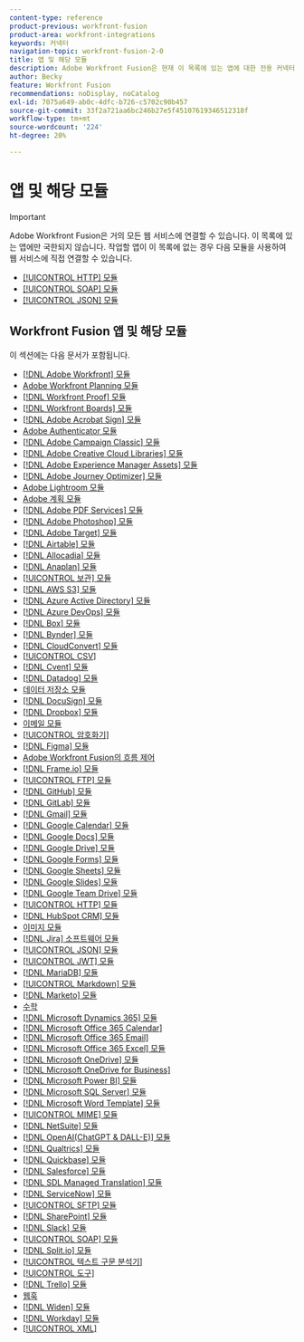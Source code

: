 ```yaml
---
content-type: reference
product-previous: workfront-fusion
product-area: workfront-integrations
keywords: 커넥터
navigation-topic: workfront-fusion-2-0
title: 앱 및 해당 모듈
description: Adobe Workfront Fusion은 현재 이 목록에 있는 앱에 대한 전용 커넥터를 제공합니다. 작업할 앱이 이 목록에 없는 경우 HTTP, SOAP 또는 JSON 모듈을 사용하여 해당 앱에 연결할 수 있습니다.
author: Becky
feature: Workfront Fusion
recommendations: noDisplay, noCatalog
exl-id: 7075a649-ab0c-4dfc-b726-c5702c90b457
source-git-commit: 33f2a721aa6bc246b27e5f45107619346512318f
workflow-type: tm+mt
source-wordcount: '224'
ht-degree: 20%

---
```


# 앱 및 해당 모듈

>[!IMPORTANT]
>
>Adobe Workfront Fusion은 거의 모든 웹 서비스에 연결할 수 있습니다. 이 목록에 있는 앱에만 국한되지 않습니다. 작업할 앱이 이 목록에 없는 경우 다음 모듈을 사용하여 웹 서비스에 직접 연결할 수 있습니다.
>
>* [[!UICONTROL HTTP] 모듈](../../workfront-fusion/apps-and-their-modules/http-modules/http-modules-1.md)
>* [[!UICONTROL SOAP] 모듈](../../workfront-fusion/apps-and-their-modules/soap-module.md)
>* [[!UICONTROL JSON] 모듈](../../workfront-fusion/apps-and-their-modules/json-modules.md)
>

## Workfront Fusion 앱 및 해당 모듈

이 섹션에는 다음 문서가 포함됩니다.

* [[!DNL Adobe Workfront] 모듈](../../workfront-fusion/apps-and-their-modules/workfront-modules.md)
* [Adobe Workfront Planning 모듈](/help/quicksilver/workfront-fusion/apps-and-their-modules/workfront-planning-modules.md)
* [[!DNL Workfront Proof] 모듈](../../workfront-fusion/apps-and-their-modules/workfront-proof-modules.md)
* [[!DNL Workfront Boards] 모듈](../../workfront-fusion/apps-and-their-modules/workfront-boards-modules.md)
* [[!DNL Adobe Acrobat Sign] 모듈](../../workfront-fusion/apps-and-their-modules/adobe-sign-modules.md)
* [Adobe Authenticator 모듈](/help/quicksilver/workfront-fusion/apps-and-their-modules/adobe-authenticator-modules.md)
* [[!DNL Adobe Campaign Classic] 모듈](../../workfront-fusion/apps-and-their-modules/adobe-campaign-classic-connector.md)
* [[!DNL Adobe Creative Cloud Libraries] 모듈](../../workfront-fusion/apps-and-their-modules/creative-cloud-libraries-modules.md)
* [[!DNL Adobe Experience Manager Assets] 모듈](../../workfront-fusion/apps-and-their-modules/aem-assets-modules.md)
* [[!DNL Adobe Journey Optimizer] 모듈](../../workfront-fusion/apps-and-their-modules/adobe-journey-optimizer-modules.md)
* [Adobe Lightroom 모듈](/help/quicksilver/workfront-fusion/apps-and-their-modules/adobe-lightroom-modules.md)
* [Adobe 계획 모듈](/help/quicksilver/workfront-fusion/apps-and-their-modules/workfront-planning-modules.md)
* [[!DNL Adobe PDF Services] 모듈](../../workfront-fusion/apps-and-their-modules/pdf-modules.md)
* [[!DNL Adobe Photoshop] 모듈](../../workfront-fusion/apps-and-their-modules/adobe-photoshop-modules.md)
* [[!DNL Adobe Target] 모듈](../../workfront-fusion/apps-and-their-modules/adobe-target-modules.md)
* [[!DNL Airtable] 모듈](../../workfront-fusion/apps-and-their-modules/airtable-modules.md)
* [[!DNL Allocadia] 모듈](../../workfront-fusion/apps-and-their-modules/allocadia-modules.md)
* [[!DNL Anaplan] 모듈](../../workfront-fusion/apps-and-their-modules/anaplan-modules.md)
* [[!UICONTROL 보관] 모듈](../../workfront-fusion/apps-and-their-modules/archive-modules.md)
* [[!DNL AWS S3] 모듈](../../workfront-fusion/apps-and-their-modules/aws-s3-modules.md)
* [[!DNL Azure Active Directory] 모듈](../../workfront-fusion/apps-and-their-modules/azure-ad-modules.md)
* [[!DNL Azure DevOps] 모듈](../../workfront-fusion/apps-and-their-modules/azure-dev-ops.md)
* [[!DNL Box] 모듈](../../workfront-fusion/apps-and-their-modules/box-modules.md)
* [[!DNL Bynder] 모듈](../../workfront-fusion/apps-and-their-modules/bynder-modules.md)
* [[!DNL CloudConvert] 모듈](../../workfront-fusion/apps-and-their-modules/cloud-convert-modules.md)
* [[!UICONTROL CSV]](../../workfront-fusion/apps-and-their-modules/csv.md)
* [[!DNL Cvent] 모듈](../../workfront-fusion/apps-and-their-modules/cvent-modules.md)
* [[!DNL Datadog] 모듈](../../workfront-fusion/apps-and-their-modules/datadog-modules.md)
* [데이터 저장소 모듈](../../workfront-fusion/apps-and-their-modules/data-store-modules.md)
* [[!DNL DocuSign] 모듈](../../workfront-fusion/apps-and-their-modules/docusign-modules.md)
* [[!DNL Dropbox] 모듈](../../workfront-fusion/apps-and-their-modules/dropbox-modules.md)
* [이메일 모듈](../../workfront-fusion/apps-and-their-modules/email-modules.md)
* [[!UICONTROL 암호화기]](../../workfront-fusion/apps-and-their-modules/encryptor-modules.md)
* [[!DNL Figma] 모듈](../../workfront-fusion/apps-and-their-modules/figma-modules.md)
* [Adobe Workfront Fusion의 흐름 제어](../../workfront-fusion/apps-and-their-modules/flow-control.md)
* [[!DNL Frame.io] 모듈](../../workfront-fusion/apps-and-their-modules/frame-io-modules.md)
* [[!UICONTROL FTP] 모듈](../../workfront-fusion/apps-and-their-modules/ftp-modules.md)
* [[!DNL GitHub] 모듈](../../workfront-fusion/apps-and-their-modules/github.md)
* [[!DNL GitLab] 모듈](../../workfront-fusion/apps-and-their-modules/gitlab-modules.md)
* [[!DNL Gmail] 모듈](../../workfront-fusion/apps-and-their-modules/gmail-modules.md)
* [[!DNL Google Calendar] 모듈](../../workfront-fusion/apps-and-their-modules/google-calendar-modules.md)
* [[!DNL Google Docs] 모듈](../../workfront-fusion/apps-and-their-modules/google-docs-modules.md)
* [[!DNL Google Drive] 모듈](../../workfront-fusion/apps-and-their-modules/google-drive-modules.md)
* [[!DNL Google Forms] 모듈](../../workfront-fusion/apps-and-their-modules/google-forms-modules.md)
* [[!DNL Google Sheets] 모듈](../../workfront-fusion/apps-and-their-modules/google-sheets-modules.md)
* [[!DNL Google Slides] 모듈](../../workfront-fusion/apps-and-their-modules/google-slides-modules.md)
* [[!DNL Google Team Drive] 모듈](../../workfront-fusion/apps-and-their-modules/google-team-drive-modules.md)
* [[!UICONTROL HTTP] 모듈](../../workfront-fusion/apps-and-their-modules/http-modules/http-modules-1.md)
* [[!DNL HubSpot CRM] 모듈](../../workfront-fusion/apps-and-their-modules/hubspot-crm-modules.md)
* [이미지 모듈](../../workfront-fusion/apps-and-their-modules/image-module.md)
* [[!DNL Jira] 소프트웨어 모듈](../../workfront-fusion/apps-and-their-modules/jira-software-modules.md)
* [[!UICONTROL JSON] 모듈](../../workfront-fusion/apps-and-their-modules/json-modules.md)
* [[!UICONTROL JWT] 모듈](../../workfront-fusion/apps-and-their-modules/jwt-modules.md)
* [[!DNL MariaDB] 모듈](../../workfront-fusion/apps-and-their-modules/mariadb-modules.md)
* [[!UICONTROL Markdown] 모듈](../../workfront-fusion/apps-and-their-modules/markdown-modules.md)
* [[!DNL Marketo] 모듈](../../workfront-fusion/apps-and-their-modules/marketo-modules.md)
* [수학](../../workfront-fusion/apps-and-their-modules/math-module.md)
* [[!DNL Microsoft Dynamics 365] 모듈](../../workfront-fusion/apps-and-their-modules/microsoft-dynamics-365-modules.md)
* [[!DNL Microsoft Office 365 Calendar]](../../workfront-fusion/apps-and-their-modules/microsoft-365-calendar-modules.md)
* [[!DNL Microsoft Office 365 Email]](../../workfront-fusion/apps-and-their-modules/microsoft-365-email-modules.md)
* [[!DNL Microsoft Office 365 Excel] 모듈](../../workfront-fusion/apps-and-their-modules/microsoft-365-excel-modules.md)
* [[!DNL Microsoft OneDrive] 모듈](../../workfront-fusion/apps-and-their-modules/microsoft-onedrive-modules.md)
* [[!DNL Microsoft OneDrive for Business]](../../workfront-fusion/apps-and-their-modules/microsoft-onedrive-for-business-modules.md)
* [[!DNL Microsoft Power BI] 모듈](../../workfront-fusion/apps-and-their-modules/powerbi-modules.md)
* [[!DNL Microsoft SQL Server] 모듈](../../workfront-fusion/apps-and-their-modules/microsoft-sql-server-modules.md)
* [[!DNL Microsoft Word Template] 모듈](../../workfront-fusion/apps-and-their-modules/microsoft-word-templates-modules.md)
* [[!UICONTROL MIME] 모듈](../../workfront-fusion/apps-and-their-modules/mime.md)
* [[!DNL NetSuite] 모듈](../../workfront-fusion/apps-and-their-modules/netsuite.md)
* [[!DNL OpenAI(ChatGPT & DALL-E)] 모듈](../../workfront-fusion/apps-and-their-modules/openai-chatgpt-modules.md)
* [[!DNL Qualtrics] 모듈](../../workfront-fusion/apps-and-their-modules/qualtrics-modules.md)
* [[!DNL Quickbase] 모듈](../../workfront-fusion/apps-and-their-modules/quickbase-modules.md)
* [[!DNL Salesforce] 모듈](../../workfront-fusion/apps-and-their-modules/salesforce-modules.md)
* [[!DNL SDL Managed Translation] 모듈](../../workfront-fusion/apps-and-their-modules/sdl-managed-translation-modules.md)
* [[!DNL ServiceNow] 모듈](../../workfront-fusion/apps-and-their-modules/servicenow-modules.md)
* [[!UICONTROL SFTP] 모듈](../../workfront-fusion/apps-and-their-modules/sftp.md)
* [[!DNL SharePoint] 모듈](../../workfront-fusion/apps-and-their-modules/sharepoint-modules.md)
* [[!DNL Slack] 모듈](../../workfront-fusion/apps-and-their-modules/slack-modules.md)
* [[!UICONTROL SOAP] 모듈](../../workfront-fusion/apps-and-their-modules/soap-module.md)
* [[!DNL Split.io] 모듈](../../workfront-fusion/apps-and-their-modules/split-io-modules.md)
* [[!UICONTROL 텍스트 구문 분석기]](../../workfront-fusion/apps-and-their-modules/text-parser.md)
* [[!UICONTROL 도구]](../../workfront-fusion/apps-and-their-modules/tools-modules.md)
* [[!DNL Trello] 모듈](../../workfront-fusion/apps-and-their-modules/trello-modules.md)
* [웹훅](../../workfront-fusion/apps-and-their-modules/webhooks-updated.md)
* [[!DNL Widen] 모듈](../../workfront-fusion/apps-and-their-modules/widen-modules.md)
* [[!DNL Workday] 모듈](../../workfront-fusion/apps-and-their-modules/workday-modules.md)
* [[!UICONTROL XML]](../../workfront-fusion/apps-and-their-modules/xml-modules.md)
